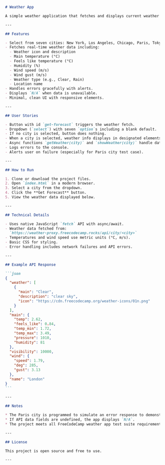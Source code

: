 ````markdown
# Weather App

A simple weather application that fetches and displays current weather information for selected cities using the [FreeCodeCamp weather proxy API](https://weather-proxy.freecodecamp.rocks/).

---

## Features

- Select from seven cities: New York, Los Angeles, Chicago, Paris, Tokyo, London, or no selection.
- Fetches real-time weather data including:
  - Weather icon and description
  - Main temperature (°C)
  - Feels like temperature (°C)
  - Humidity (%)
  - Wind speed (m/s)
  - Wind gust (m/s)
  - Weather type (e.g., Clear, Rain)
  - Location name
- Handles errors gracefully with alerts.
- Displays `N/A` when data is unavailable.
- Minimal, clean UI with responsive elements.

---

## User Stories

- Button with id `get-forecast` triggers the weather fetch.
- Dropdown (`select`) with seven `option`s including a blank default.
- If no city is selected, button does nothing.
- When a city is selected, weather info displays in designated elements.
- Async functions `getWeather(city)` and `showWeather(city)` handle data fetching and rendering.
- Logs errors to the console.
- Alerts user on failure (especially for Paris city test case).

---

## How to Run

1. Clone or download the project files.
2. Open `index.html` in a modern browser.
3. Select a city from the dropdown.
4. Click the **Get Forecast** button.
5. View the weather data displayed below.

---

## Technical Details

- Uses native JavaScript `fetch` API with async/await.
- Weather data fetched from:  
  `https://weather-proxy.freecodecamp.rocks/api/city/<city>`
- Temperatures and wind speed use metric units (°C, m/s).
- Basic CSS for styling.
- Error handling includes network failures and API errors.

---

## Example API Response

```json
{
  "weather": [
    {
      "main": "Clear",
      "description": "clear sky",
      "icon": "https://cdn.freecodecamp.org/weather-icons/01n.png"
    }
  ],
  "main": {
    "temp": 2.62,
    "feels_like": 0.84,
    "temp_min": 1.72,
    "temp_max": 3.49,
    "pressure": 1010,
    "humidity": 81
  },
  "visibility": 10000,
  "wind": {
    "speed": 1.79,
    "deg": 285,
    "gust": 3.13
  },
  "name": "London"
}
```

---

## Notes

* The Paris city is programmed to simulate an error response to demonstrate error handling.
* If API data fields are undefined, the app displays `N/A`.
* The project meets all FreeCodeCamp weather app test suite requirements.

---

## License

This project is open source and free to use.

---
